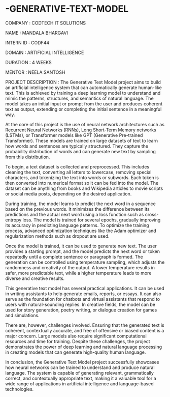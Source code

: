 # -GENERATIVE-TEXT-MODEL

COMPANY : CODTECH IT SOLUTIONS

NAME : MANDALA BHARGAVI

INTERN ID : CODF44

DOMAIN : ARTIFICIAL INTELLIGENCE

DURATION : 4 WEEKS

MENTOR : NEELA SANTOSH

PROJECT DESCRIPTION :
The Generative Text Model project aims to build an artificial intelligence system that can automatically generate human-like text. This is achieved by training a deep learning model to understand and mimic the patterns, structures, and semantics of natural language. The model takes an initial input or prompt from the user and produces coherent text as output, extending or completing the initial sentence in a meaningful way.

At the core of this project is the use of neural network architectures such as Recurrent Neural Networks (RNNs), Long Short-Term Memory networks (LSTMs), or Transformer models like GPT (Generative Pre-trained Transformer). These models are trained on large datasets of text to learn how words and sentences are typically structured. They capture the probability distribution of words and can generate new text by sampling from this distribution.

To begin, a text dataset is collected and preprocessed. This includes cleaning the text, converting all letters to lowercase, removing special characters, and tokenizing the text into words or subwords. Each token is then converted into numerical format so it can be fed into the model. The dataset can be anything from books and Wikipedia articles to movie scripts or social media posts, depending on the desired application.

During training, the model learns to predict the next word in a sequence based on the previous words. It minimizes the difference between its predictions and the actual next word using a loss function such as cross-entropy loss. The model is trained for several epochs, gradually improving its accuracy in predicting language patterns. To optimize the training process, advanced optimization techniques like the Adam optimizer and regularization methods such as dropout are used.

Once the model is trained, it can be used to generate new text. The user provides a starting prompt, and the model predicts the next word or token repeatedly until a complete sentence or paragraph is formed. The generation can be controlled using temperature sampling, which adjusts the randomness and creativity of the output. A lower temperature results in safer, more predictable text, while a higher temperature leads to more diverse and creative results.

This generative text model has several practical applications. It can be used in writing assistants to help generate emails, reports, or essays. It can also serve as the foundation for chatbots and virtual assistants that respond to users with natural-sounding replies. In creative fields, the model can be used for story generation, poetry writing, or dialogue creation for games and simulations.

There are, however, challenges involved. Ensuring that the generated text is coherent, contextually accurate, and free of offensive or biased content is a major concern. Large models also require significant computational resources and time for training. Despite these challenges, the project demonstrates the power of deep learning and natural language processing in creating models that can generate high-quality human language.

In conclusion, the Generative Text Model project successfully showcases how neural networks can be trained to understand and produce natural language. The system is capable of generating relevant, grammatically correct, and contextually appropriate text, making it a valuable tool for a wide range of applications in artificial intelligence and language-based technologies.
